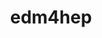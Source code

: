 ---
title: "edm4hep"
layout: cache
categories: [package, develop]
meta: {"compilers": ["gcc@11.4.0"], "num_specs": 24, "num_specs_by_stack": {"hep": 24, "root": 24}, "oss": ["ubuntu22.04"], "platforms": ["linux"], "stacks": ["hep", "root"], "targets": ["x86_64_v3"], "versions": ["0.99.1", "0.99.2"]}
spec_details: [{"compiler": "gcc@11.4.0", "hash": "2cu2x27rs4vhfmegrq2n363bgdh64gfy", "os": "ubuntu22.04", "platform": "linux", "size": "-", "stacks": ["hep", "root"], "target": "x86_64_v3", "variants": ["build_system=cmake", "build_type=Release", "cxxstd=20", "generator=make", "~ipo"], "versions": ["0.99.1"]}, {"compiler": "gcc@11.4.0", "hash": "3panijxuwrrugt2v6ilmlttpj77iou4l", "os": "ubuntu22.04", "platform": "linux", "size": "-", "stacks": ["hep", "root"], "target": "x86_64_v3", "variants": ["build_system=cmake", "build_type=Release", "cxxstd=20", "generator=make", "~ipo", "patches:=c4be2f2"], "versions": ["0.99.1"]}, {"compiler": "gcc@11.4.0", "hash": "42gx3d62nckt3tfaffvidhjts5b2qqeu", "os": "ubuntu22.04", "platform": "linux", "size": "-", "stacks": ["hep", "root"], "target": "x86_64_v3", "variants": ["build_system=cmake", "build_type=Release", "cxxstd=20", "generator=make", "~ipo", "patches:=c4be2f2"], "versions": ["0.99.1"]}, {"compiler": "gcc@11.4.0", "hash": "5z3mbhlkaehg5djp2nxjbmwwa6s22mti", "os": "ubuntu22.04", "platform": "linux", "size": "-", "stacks": ["hep", "root"], "target": "x86_64_v3", "variants": ["build_system=cmake", "build_type=Release", "cxxstd=20", "generator=make", "~ipo", "patches:=c4be2f2"], "versions": ["0.99.1"]}, {"compiler": "gcc@11.4.0", "hash": "7ryggmnu6wigkosedjou4sldd3cjdyog", "os": "ubuntu22.04", "platform": "linux", "size": "-", "stacks": ["hep", "root"], "target": "x86_64_v3", "variants": ["build_system=cmake", "build_type=Release", "cxxstd=20", "generator=make", "~ipo", "patches:=c4be2f2"], "versions": ["0.99.1"]}, {"compiler": "gcc@11.4.0", "hash": "cca4gqj62iri7uuuog4zp6nwwbudslwb", "os": "ubuntu22.04", "platform": "linux", "size": "-", "stacks": ["hep", "root"], "target": "x86_64_v3", "variants": ["build_system=cmake", "build_type=Release", "cxxstd=20", "generator=make", "~ipo", "patches:=374f0b7"], "versions": ["0.99.1"]}, {"compiler": "gcc@11.4.0", "hash": "cgn7cco22rmvkz24blasngw2wcih5wsy", "os": "ubuntu22.04", "platform": "linux", "size": "-", "stacks": ["hep", "root"], "target": "x86_64_v3", "variants": ["build_system=cmake", "build_type=Release", "cxxstd=20", "generator=make", "~ipo", "patches:=374f0b7"], "versions": ["0.99.1"]}, {"compiler": "gcc@11.4.0", "hash": "dd6xl6elaqfj3aempcf4wmkijar23smk", "os": "ubuntu22.04", "platform": "linux", "size": "-", "stacks": ["hep", "root"], "target": "x86_64_v3", "variants": ["build_system=cmake", "build_type=Release", "cxxstd=20", "generator=make", "~ipo", "patches:=c4be2f2"], "versions": ["0.99.1"]}, {"compiler": "gcc@11.4.0", "hash": "fs2cly5gsfgzwjwwgeazjmysk5x4tqz4", "os": "ubuntu22.04", "platform": "linux", "size": "-", "stacks": ["hep", "root"], "target": "x86_64_v3", "variants": ["build_system=cmake", "build_type=Release", "cxxstd=20", "generator=make", "~ipo", "patches:=c4be2f2"], "versions": ["0.99.1"]}, {"compiler": "gcc@11.4.0", "hash": "gjsrru5acthzitbhooz5ey3xtd7k7ckx", "os": "ubuntu22.04", "platform": "linux", "size": "-", "stacks": ["hep", "root"], "target": "x86_64_v3", "variants": ["build_system=cmake", "build_type=Release", "cxxstd=20", "generator=make", "~ipo", "+json"], "versions": ["0.99.2"]}, {"compiler": "gcc@11.4.0", "hash": "hkb44no63zmi537l4nbwbxqaum4gp53y", "os": "ubuntu22.04", "platform": "linux", "size": "-", "stacks": ["hep", "root"], "target": "x86_64_v3", "variants": ["build_system=cmake", "build_type=Release", "cxxstd=20", "generator=make", "~ipo", "patches:=c4be2f2"], "versions": ["0.99.1"]}, {"compiler": "gcc@11.4.0", "hash": "hlp7f44ihwwhdf7iklh66gk2kz56pgnm", "os": "ubuntu22.04", "platform": "linux", "size": "-", "stacks": ["hep", "root"], "target": "x86_64_v3", "variants": ["build_system=cmake", "build_type=Release", "cxxstd=20", "generator=make", "~ipo", "patches:=c4be2f2"], "versions": ["0.99.1"]}, {"compiler": "gcc@11.4.0", "hash": "jny5ulmzib5jj2w2xkvrb5d273g7nhiq", "os": "ubuntu22.04", "platform": "linux", "size": "-", "stacks": ["hep", "root"], "target": "x86_64_v3", "variants": ["build_system=cmake", "build_type=Release", "cxxstd=20", "generator=make", "~ipo", "patches:=374f0b7"], "versions": ["0.99.1"]}, {"compiler": "gcc@11.4.0", "hash": "jtrzybt5gcy54xyfivjskw4smq4bd54q", "os": "ubuntu22.04", "platform": "linux", "size": "-", "stacks": ["hep", "root"], "target": "x86_64_v3", "variants": ["build_system=cmake", "build_type=Release", "cxxstd=20", "generator=make", "~ipo", "patches:=c4be2f2"], "versions": ["0.99.1"]}, {"compiler": "gcc@11.4.0", "hash": "k36g3ueg62yxhtxwenjwbm5ijghlv7yk", "os": "ubuntu22.04", "platform": "linux", "size": "-", "stacks": ["hep", "root"], "target": "x86_64_v3", "variants": ["build_system=cmake", "build_type=Release", "cxxstd=20", "generator=make", "~ipo", "patches:=374f0b7"], "versions": ["0.99.1"]}, {"compiler": "gcc@11.4.0", "hash": "m55gh4b4wqjel4k7m5z5ek7r3uh7l63y", "os": "ubuntu22.04", "platform": "linux", "size": "-", "stacks": ["hep", "root"], "target": "x86_64_v3", "variants": ["build_system=cmake", "build_type=Release", "cxxstd=20", "generator=make", "~ipo", "patches:=374f0b7"], "versions": ["0.99.1"]}, {"compiler": "gcc@11.4.0", "hash": "pmyboj5eyvpibwahxxd4csqykvzwkgez", "os": "ubuntu22.04", "platform": "linux", "size": "-", "stacks": ["hep", "root"], "target": "x86_64_v3", "variants": ["build_system=cmake", "build_type=Release", "cxxstd=20", "generator=make", "~ipo", "patches:=374f0b7"], "versions": ["0.99.1"]}, {"compiler": "gcc@11.4.0", "hash": "qlyioumqttr2xue3o2nqga2r2qx7c6t4", "os": "ubuntu22.04", "platform": "linux", "size": "-", "stacks": ["hep", "root"], "target": "x86_64_v3", "variants": ["build_system=cmake", "build_type=Release", "cxxstd=20", "generator=make", "~ipo", "patches:=c4be2f2"], "versions": ["0.99.1"]}, {"compiler": "gcc@11.4.0", "hash": "raqeyuy52e6rpj2ahmanwdxi6waloep4", "os": "ubuntu22.04", "platform": "linux", "size": "-", "stacks": ["hep", "root"], "target": "x86_64_v3", "variants": ["build_system=cmake", "build_type=Release", "cxxstd=20", "generator=make", "~ipo"], "versions": ["0.99.1"]}, {"compiler": "gcc@11.4.0", "hash": "ttey76c6zzdqfz2voctyy7wzkplgcfkp", "os": "ubuntu22.04", "platform": "linux", "size": "-", "stacks": ["hep", "root"], "target": "x86_64_v3", "variants": ["build_system=cmake", "build_type=Release", "cxxstd=20", "generator=make", "~ipo", "patches:=c4be2f2"], "versions": ["0.99.1"]}, {"compiler": "gcc@11.4.0", "hash": "uffojn3q5vsv4idoowhlahosth3bid7u", "os": "ubuntu22.04", "platform": "linux", "size": "-", "stacks": ["hep", "root"], "target": "x86_64_v3", "variants": ["build_system=cmake", "build_type=Release", "cxxstd=20", "generator=make", "~ipo", "patches:=c4be2f2"], "versions": ["0.99.1"]}, {"compiler": "gcc@11.4.0", "hash": "yzn52xyz7jkpky22utydu4wtottxlm6h", "os": "ubuntu22.04", "platform": "linux", "size": "-", "stacks": ["hep", "root"], "target": "x86_64_v3", "variants": ["build_system=cmake", "build_type=Release", "cxxstd=20", "generator=make", "~ipo", "patches:=c4be2f2"], "versions": ["0.99.1"]}, {"compiler": "gcc@11.4.0", "hash": "zm43qdokwrxmryi5nsbkenryywgyzirw", "os": "ubuntu22.04", "platform": "linux", "size": "-", "stacks": ["hep", "root"], "target": "x86_64_v3", "variants": ["build_system=cmake", "build_type=Release", "cxxstd=20", "generator=make", "~ipo", "patches:=c4be2f2"], "versions": ["0.99.1"]}, {"compiler": "gcc@11.4.0", "hash": "zq46tr654pwbwicwsdhzzpftaimdg6aa", "os": "ubuntu22.04", "platform": "linux", "size": "-", "stacks": ["hep", "root"], "target": "x86_64_v3", "variants": ["build_system=cmake", "build_type=Release", "cxxstd=20", "generator=make", "~ipo", "patches:=374f0b7"], "versions": ["0.99.1"]}]
---